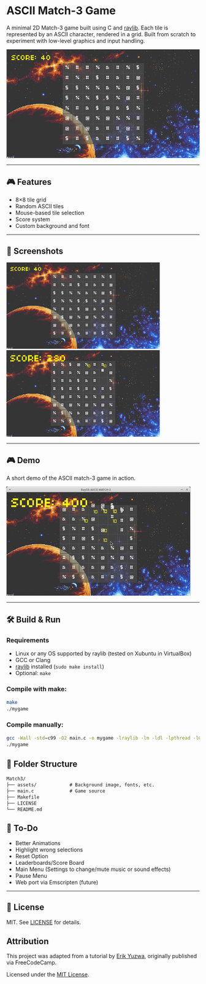# ASCII Match-3 Game

A minimal 2D Match-3 game built using C and [raylib](https://www.raylib.com/). Each tile is represented by an ASCII character, rendered in a grid. Built from scratch to experiment with low-level graphics and input handling.

![screenshot](assets/screenshot1.png) <!-- Replace with your actual image path -->

---

## 🎮 Features

- 8×8 tile grid
- Random ASCII tiles
- Mouse-based tile selection
- Score system
- Custom background and font

---

## 📸 Screenshots

<img src="assets/screenshot1.png" width="400"> <img src="assets/screenshot2.png" width="400">

---

## 🎮 Demo

A short demo of the ASCII match-3 game in action.

![Demo](assets/demo.gif)

---

## 🛠️ Build & Run

### Requirements

- Linux or any OS supported by raylib (tested on Xubuntu in VirtualBox)
- GCC or Clang
- [raylib](https://github.com/raysan5/raylib) installed (`sudo make install`)
- Optional: `make`

### Compile with make:

```bash
make
./mygame
```

### Compile manually:

```bash
gcc -Wall -std=c99 -O2 main.c -o mygame -lraylib -lm -ldl -lpthread -lGL -lrt
./mygame
```

## 📁 Folder Structure

```
Match3/
├── assets/            # Background image, fonts, etc.
├── main.c             # Game source
├── Makefile
├── LICENSE
└── README.md

```

## 🚧 To-Do

- Better Animations
- Highlight wrong selections
- Reset Option
- Leaderboards/Score Board
- Main Menu (Settings to change/mute music or sound effects)
- Pause Menu
- Web port via Emscripten (future)

---

## 📜 License

MIT. See [LICENSE](LICENSE) for details.

## Attribution

This project was adapted from a tutorial by [Erik Yuzwa](https://github.com/erikyuzwa/raylib-2d-ascii-match-3), originally published via FreeCodeCamp.

Licensed under the [MIT License](LICENSE).



